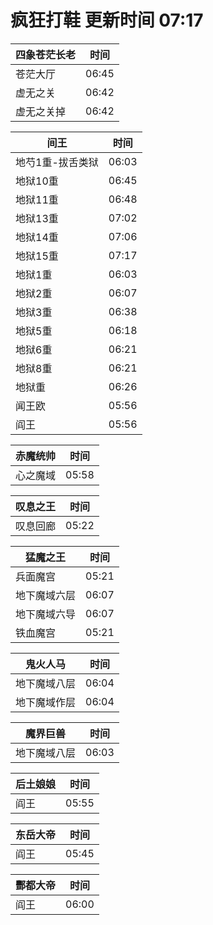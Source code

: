 # 疯狂打鞋 更新时间 07:17

| 四象苍茫长老   | 时间    |
|--------|-------|
| 苍茫大厅 | 06:45 |
| 虚无之关 | 06:42 |
| 虚无之关掉 | 06:42 |

| 间王   | 时间    |
|--------|-------|
| 地芍1重-拔舌类狱 | 06:03 |
| 地狱10重 | 06:45 |
| 地狱11重 | 06:48 |
| 地狱13重 | 07:02 |
| 地狱14重 | 07:06 |
| 地狱15重 | 07:17 |
| 地狱1重 | 06:03 |
| 地狱2重 | 06:07 |
| 地狱3重 | 06:38 |
| 地狱5重 | 06:18 |
| 地狱6重 | 06:21 |
| 地狱8重 | 06:21 |
| 地狱重 | 06:26 |
| 闻王欧 | 05:56 |
| 阎王 | 05:56 |

| 赤魔统帅   | 时间    |
|--------|-------|
| 心之魔域 | 05:58 |

| 叹息之王   | 时间    |
|--------|-------|
| 叹息回廊 | 05:22 |

| 猛魔之王   | 时间    |
|--------|-------|
| 兵面魔宫 | 05:21 |
| 地下魔域六层 | 06:07 |
| 地下魔域六导 | 06:07 |
| 铁血魔宫 | 05:21 |

| 鬼火人马   | 时间    |
|--------|-------|
| 地下魔域八层 | 06:04 |
| 地下魔域作层 | 06:04 |

| 魔界巨兽   | 时间    |
|--------|-------|
| 地下魔域八层 | 06:03 |

| 后土娘娘   | 时间    |
|--------|-------|
| 阎王 | 05:55 |

| 东岳大帝   | 时间    |
|--------|-------|
| 阎王 | 05:45 |

| 酆都大帝   | 时间    |
|--------|-------|
| 阎王 | 06:00 |